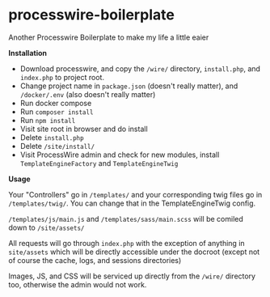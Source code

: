 # processwire-boilerplate
Another Processwire Boilerplate to make my life a little eaier

**Installation**

 - Download processwire, and copy the `/wire/` directory, `install.php`, and `index.php` to project root.
 - Change project name in `package.json` (doesn't really matter), and `/docker/.env` (also doesn't really matter)
 - Run docker compose  
 - Run `composer install`
 - Run `npm install`
 - Visit site root in browser and do install
 - Delete `install.php`
 - Delete `/site/install/`
 - Visit ProcessWire admin and check for new modules, install `TemplateEngineFactory` and `TemplateEngineTwig`
 
**Usage**

Your "Controllers" go in `/templates/` and your corresponding twig files go in `/templates/twig/`. 
You can change that in the TemplateEngineTwig config.  

`/templates/js/main.js` and `/templates/sass/main.scss` will be comiled down to `/site/assets/`

All requests will go through `index.php` with the exception of anything in `site/assets` which will be 
directly accessible under the docroot (except not of course the  cache, logs, and sessions directories)

Images, JS, and CSS will be serviced up directly from the `/wire/` directory too, otherwise the admin would not work.
